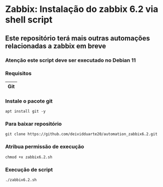 # Zabbix: Instalação do zabbix 6.2 via shell script
## Este repositório terá mais outras automações relacionadas a zabbix em breve 
### Atenção este script deve ser executado no Debian 11


### Requisitos 

|Git|
|---|

### Instale o pacote git
`apt install git -y`



### Para baixar repositório
`git clone https://github.com/deividduarte20/automation_zabbix6.2.git`

### Atribua permissão de execução
`chmod +x zabbix6.2.sh`

### Execução de script
`./zabbix6.2.sh`

